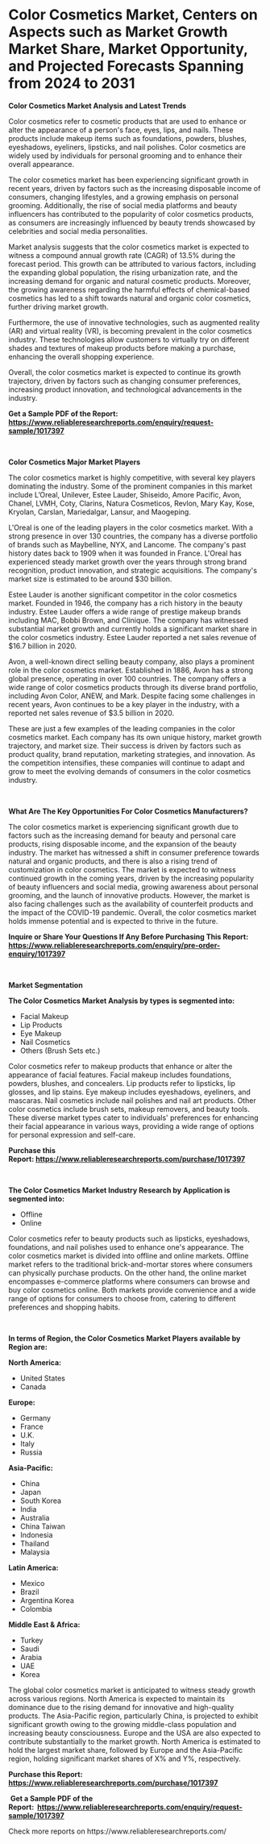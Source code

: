 <p><h1>Color Cosmetics Market, Centers on Aspects such as Market Growth Market Share, Market Opportunity, and Projected Forecasts Spanning from 2024 to 2031</h1></p><p><strong>Color Cosmetics Market Analysis and Latest Trends</strong></p>
<p><p>Color cosmetics refer to cosmetic products that are used to enhance or alter the appearance of a person's face, eyes, lips, and nails. These products include makeup items such as foundations, powders, blushes, eyeshadows, eyeliners, lipsticks, and nail polishes. Color cosmetics are widely used by individuals for personal grooming and to enhance their overall appearance.</p><p>The color cosmetics market has been experiencing significant growth in recent years, driven by factors such as the increasing disposable income of consumers, changing lifestyles, and a growing emphasis on personal grooming. Additionally, the rise of social media platforms and beauty influencers has contributed to the popularity of color cosmetics products, as consumers are increasingly influenced by beauty trends showcased by celebrities and social media personalities.</p><p>Market analysis suggests that the color cosmetics market is expected to witness a compound annual growth rate (CAGR) of 13.5% during the forecast period. This growth can be attributed to various factors, including the expanding global population, the rising urbanization rate, and the increasing demand for organic and natural cosmetic products. Moreover, the growing awareness regarding the harmful effects of chemical-based cosmetics has led to a shift towards natural and organic color cosmetics, further driving market growth.</p><p>Furthermore, the use of innovative technologies, such as augmented reality (AR) and virtual reality (VR), is becoming prevalent in the color cosmetics industry. These technologies allow customers to virtually try on different shades and textures of makeup products before making a purchase, enhancing the overall shopping experience.</p><p>Overall, the color cosmetics market is expected to continue its growth trajectory, driven by factors such as changing consumer preferences, increasing product innovation, and technological advancements in the industry.</p></p>
<p><strong>Get a Sample PDF of the Report:&nbsp; <a href="https://www.reliableresearchreports.com/enquiry/request-sample/1017397">https://www.reliableresearchreports.com/enquiry/request-sample/1017397</a></strong></p>
<p>&nbsp;</p>
<p><strong>Color Cosmetics Major Market Players</strong></p>
<p><p>The color cosmetics market is highly competitive, with several key players dominating the industry. Some of the prominent companies in this market include L’Oreal, Unilever, Estee Lauder, Shiseido, Amore Pacific, Avon, Chanel, LVMH, Coty, Clarins, Natura Cosmeticos, Revlon, Mary Kay, Kose, Kryolan, Carslan, Mariedalgar, Lansur, and Maogeping.</p><p>L'Oreal is one of the leading players in the color cosmetics market. With a strong presence in over 130 countries, the company has a diverse portfolio of brands such as Maybelline, NYX, and Lancome. The company's past history dates back to 1909 when it was founded in France. L'Oreal has experienced steady market growth over the years through strong brand recognition, product innovation, and strategic acquisitions. The company's market size is estimated to be around $30 billion.</p><p>Estee Lauder is another significant competitor in the color cosmetics market. Founded in 1946, the company has a rich history in the beauty industry. Estee Lauder offers a wide range of prestige makeup brands including MAC, Bobbi Brown, and Clinique. The company has witnessed substantial market growth and currently holds a significant market share in the color cosmetics industry. Estee Lauder reported a net sales revenue of $16.7 billion in 2020.</p><p>Avon, a well-known direct selling beauty company, also plays a prominent role in the color cosmetics market. Established in 1886, Avon has a strong global presence, operating in over 100 countries. The company offers a wide range of color cosmetics products through its diverse brand portfolio, including Avon Color, ANEW, and Mark. Despite facing some challenges in recent years, Avon continues to be a key player in the industry, with a reported net sales revenue of $3.5 billion in 2020.</p><p>These are just a few examples of the leading companies in the color cosmetics market. Each company has its own unique history, market growth trajectory, and market size. Their success is driven by factors such as product quality, brand reputation, marketing strategies, and innovation. As the competition intensifies, these companies will continue to adapt and grow to meet the evolving demands of consumers in the color cosmetics industry.</p></p>
<p>&nbsp;</p>
<p><strong>What Are The Key Opportunities For Color Cosmetics Manufacturers?</strong></p>
<p><p>The color cosmetics market is experiencing significant growth due to factors such as the increasing demand for beauty and personal care products, rising disposable income, and the expansion of the beauty industry. The market has witnessed a shift in consumer preference towards natural and organic products, and there is also a rising trend of customization in color cosmetics. The market is expected to witness continued growth in the coming years, driven by the increasing popularity of beauty influencers and social media, growing awareness about personal grooming, and the launch of innovative products. However, the market is also facing challenges such as the availability of counterfeit products and the impact of the COVID-19 pandemic. Overall, the color cosmetics market holds immense potential and is expected to thrive in the future.</p></p>
<p><strong>Inquire or Share Your Questions If Any Before Purchasing This Report: <a href="https://www.reliableresearchreports.com/enquiry/pre-order-enquiry/1017397">https://www.reliableresearchreports.com/enquiry/pre-order-enquiry/1017397</a></strong></p>
<p>&nbsp;</p>
<p><strong>Market Segmentation</strong></p>
<p><strong>The Color Cosmetics Market Analysis by types is segmented into:</strong></p>
<p><ul><li>Facial Makeup</li><li>Lip Products</li><li>Eye Makeup</li><li>Nail Cosmetics</li><li>Others (Brush Sets etc.)</li></ul></p>
<p><p>Color cosmetics refer to makeup products that enhance or alter the appearance of facial features. Facial makeup includes foundations, powders, blushes, and concealers. Lip products refer to lipsticks, lip glosses, and lip stains. Eye makeup includes eyeshadows, eyeliners, and mascaras. Nail cosmetics include nail polishes and nail art products. Other color cosmetics include brush sets, makeup removers, and beauty tools. These diverse market types cater to individuals' preferences for enhancing their facial appearance in various ways, providing a wide range of options for personal expression and self-care.</p></p>
<p><strong>Purchase this Report:&nbsp;<a href="https://www.reliableresearchreports.com/purchase/1017397">https://www.reliableresearchreports.com/purchase/1017397</a></strong></p>
<p>&nbsp;</p>
<p><strong>The Color Cosmetics Market Industry Research by Application is segmented into:</strong></p>
<p><ul><li>Offline</li><li>Online</li></ul></p>
<p><p>Color cosmetics refer to beauty products such as lipsticks, eyeshadows, foundations, and nail polishes used to enhance one's appearance. The color cosmetics market is divided into offline and online markets. Offline market refers to the traditional brick-and-mortar stores where consumers can physically purchase products. On the other hand, the online market encompasses e-commerce platforms where consumers can browse and buy color cosmetics online. Both markets provide convenience and a wide range of options for consumers to choose from, catering to different preferences and shopping habits.</p></p>
<p>&nbsp;</p>
<p><strong>In terms of Region, the Color Cosmetics Market Players available by Region are:</strong></p>
<p>
    <p> <strong> North America: </strong>
        <ul>
            <li>United States</li>
            <li>Canada</li>
        </ul>
        </p> 
    <p> <strong> Europe: </strong>
        <ul>
            <li>Germany</li>
            <li>France</li>
            <li>U.K.</li>
            <li>Italy</li>
            <li>Russia</li>
        </ul>
        </p> 
    <p> <strong> Asia-Pacific: </strong>
        <ul>
            <li>China</li>
            <li>Japan</li>
            <li>South Korea</li>
            <li>India</li>
            <li>Australia</li>
            <li>China Taiwan</li>
            <li>Indonesia</li>
            <li>Thailand</li>
            <li>Malaysia</li>
        </ul>
        </p> 
    <p> <strong> Latin America: </strong>
        <ul>
            <li>Mexico</li>
            <li>Brazil</li>
            <li>Argentina Korea</li>
            <li>Colombia</li>
        </ul>
        </p> 
    <p> <strong> Middle East & Africa: </strong>
        <ul>
            <li>Turkey</li>
            <li>Saudi</li>
            <li>Arabia</li>
            <li>UAE</li>
            <li>Korea</li>
        </ul>
    </p>
    </p>
<p><p>The global color cosmetics market is anticipated to witness steady growth across various regions. North America is expected to maintain its dominance due to the rising demand for innovative and high-quality products. The Asia-Pacific region, particularly China, is projected to exhibit significant growth owing to the growing middle-class population and increasing beauty consciousness. Europe and the USA are also expected to contribute substantially to the market growth. North America is estimated to hold the largest market share, followed by Europe and the Asia-Pacific region, holding significant market shares of X% and Y%, respectively.</p></p>
<p><strong>Purchase this Report: <a href="https://www.reliableresearchreports.com/purchase/1017397">https://www.reliableresearchreports.com/purchase/1017397</a></strong></p>
<p>&nbsp;<strong>Get a Sample PDF of the Report:&nbsp;&nbsp;<a href="https://www.reliableresearchreports.com/enquiry/request-sample/1017397">https://www.reliableresearchreports.com/enquiry/request-sample/1017397</a></strong></p>
<p><strong></strong></p>
<p>Check more reports on https://www.reliableresearchreports.com/</p>